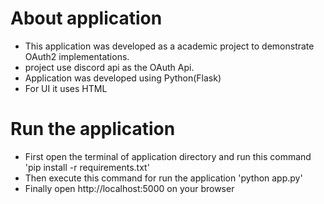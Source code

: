 # About application

  - This application was developed as a academic project to demonstrate OAuth2 implementations. 
  - project use discord api as the OAuth Api.
  - Application was developed using Python(Flask)
  - For UI it uses HTML

# Run the application

- First open the terminal of application directory and run this command 'pip install -r requirements.txt'
-  Then execute this command for run the application 'python app.py'
- Finally open http://localhost:5000 on your browser



